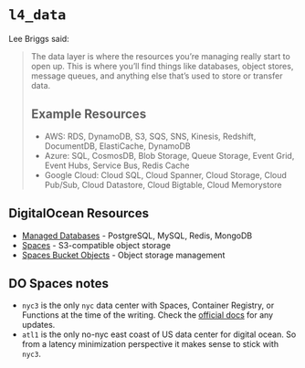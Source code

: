 # `l4_data`

Lee Briggs said:

> The data layer is where the resources you’re managing really start to open
> up. This is where you’ll find things like databases, object stores, message
> queues, and anything else that’s used to store or transfer data.
>
> ## Example Resources
>
> - AWS: RDS, DynamoDB, S3, SQS, SNS, Kinesis, Redshift, DocumentDB,
>   ElastiCache, DynamoDB
> - Azure: SQL, CosmosDB, Blob Storage, Queue Storage, Event Grid, Event Hubs,
>   Service Bus, Redis Cache
> - Google Cloud: Cloud SQL, Cloud Spanner, Cloud Storage, Cloud Pub/Sub, Cloud
>   Datastore, Cloud Bigtable, Cloud Memorystore

## DigitalOcean Resources

- [Managed Databases][do-database] - PostgreSQL, MySQL, Redis, MongoDB
- [Spaces][do-spaces] - S3-compatible object storage
- [Spaces Bucket Objects][do-spaces-object] - Object storage management

[do-database]: https://registry.terraform.io/providers/digitalocean/digitalocean/latest/docs/resources/database_cluster
[do-spaces]: https://registry.terraform.io/providers/digitalocean/digitalocean/latest/docs/resources/spaces_bucket
[do-spaces-object]: https://registry.terraform.io/providers/digitalocean/digitalocean/latest/docs/resources/spaces_bucket_object

## DO Spaces notes

- `nyc3` is the only `nyc` data center with Spaces, Container Registry, or Functions
  at the time of the writing.  Check the
  [official docs](https://docs.digitalocean.com/platform/regional-availability/#other-digitalocean-products)
  for any updates.
- `atl1` is the only no-nyc east coast of US data center for digital ocean.  So from
  a latency minimization perspective it makes sense to stick with `nyc3`.
